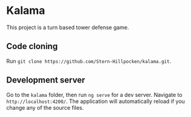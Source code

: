 # Kalama

This project is a turn based tower defense game.

## Code cloning

Run `git clone https://github.com/Stern-Hillpocken/kalama.git`.

## Development server

Go to the `kalama` folder, then run `ng serve` for a dev server. Navigate to `http://localhost:4200/`. The application will automatically reload if you change any of the source files.